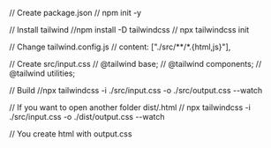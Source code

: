 // Create package.json
// npm init -y

// Install tailwind
//npm install -D tailwindcss
// npx tailwindcss init

// Change tailwind.config.js
// content: ["./src/**/*.{html,js}"],

// Create src/input.css
// @tailwind base;
// @tailwind components;
// @tailwind utilities;

// Build
//npx tailwindcss -i ./src/input.css -o ./src/output.css --watch

// If you want to open another folder dist/.html
// npx tailwindcss -i ./src/input.css -o ./dist/output.css --watch

// You create html with output.css

<!-- <link href="output.css" rel="stylesheet"> -->
